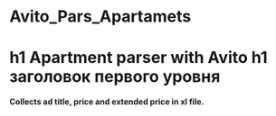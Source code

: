 # Avito_Pars_Apartamets
h1 Apartment parser with Avito
h1 заголовок первого уровня
=====================

**Collects ad title, price and extended price in xl file.**
